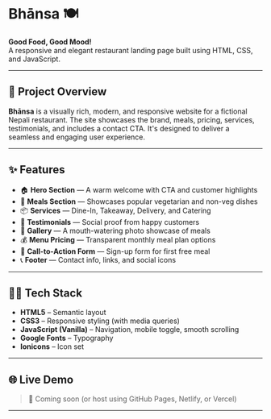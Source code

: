 # Bhānsa 🍽️  
**Good Food, Good Mood!**  
A responsive and elegant restaurant landing page built using HTML, CSS, and JavaScript.

---

## 📌 Project Overview

**Bhānsa** is a visually rich, modern, and responsive website for a fictional Nepali restaurant. The site showcases the brand, meals, pricing, services, testimonials, and includes a contact CTA. It's designed to deliver a seamless and engaging user experience.

---

## ✨ Features

- 🏠 **Hero Section** — A warm welcome with CTA and customer highlights  
- 🥘 **Meals Section** — Showcases popular vegetarian and non-veg dishes  
- 📦 **Services** — Dine-In, Takeaway, Delivery, and Catering  
- 💬 **Testimonials** — Social proof from happy customers  
- 📸 **Gallery** — A mouth-watering photo showcase of meals  
- 💰 **Menu Pricing** — Transparent monthly meal plan options  
- 📨 **Call-to-Action Form** — Sign-up form for first free meal  
- 📞 **Footer** — Contact info, links, and social icons  

---

## 🧑‍🍳 Tech Stack

- **HTML5** – Semantic layout  
- **CSS3** – Responsive styling (with media queries)  
- **JavaScript (Vanilla)** – Navigation, mobile toggle, smooth scrolling  
- **Google Fonts** – Typography  
- **Ionicons** – Icon set  

---

## 🌐 Live Demo

> 🔗 Coming soon (or host using GitHub Pages, Netlify, or Vercel)

---
